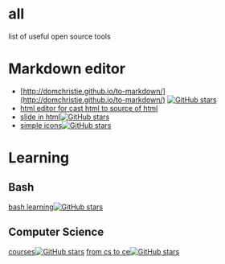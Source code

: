 # all
list of useful open source tools


# Markdown editor
* [http://domchristie.github.io/to-markdown/](http://domchristie.github.io/to-markdown/)
[![GitHub stars](https://img.shields.io/github/stars/domchristie/to-markdown.svg?style=social&label=Star&maxAge=2592000)](https://github.com/domchristie/to-markdowno)
* [html editor for cast html to source of html](http://ckeditor.com/features)
* [slide in html](https://github.com/impress/impress.js/)[![GitHub stars](https://img.shields.io/github/stars/impress/impress.js.svg?style=social&label=Star&maxAge=2592000)](https://github.com/impress/impress.js)
* [simple icons](https://github.com/danleech/simple-icons)[![GitHub stars](https://img.shields.io/github/stars/danleech/simple-icons.svg?style=social&label=Star&maxAge=2592000)](https://github.com/danleech/simple-icons)

# Learning
## Bash
[bash learning](https://github.com/Idnan/bash-guide)[![GitHub stars](https://img.shields.io/github/stars/Idnan/bash-guide.svg?style=social&label=Star&maxAge=2592000)](https://github.com/Idnan/bash-guide)
## Computer Science
[courses](https://github.com/open-source-society/computer-science)[![GitHub stars](https://img.shields.io/github/stars/open-source-society/computer-science.svg?style=social&label=Star&maxAge=2592000)](https://github.com/open-source-society/computer-science)
[from cs to ce](https://github.com/jwasham/coding-interview-university)[![GitHub stars](https://img.shields.io/github/stars/jwasham/coding-interview-university.svg?style=social&label=Star&maxAge=2592000)](https://github.com/jwasham/coding-interview-university)
